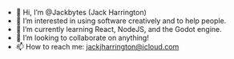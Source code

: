 - 🙏 Hi, I’m @Jackbytes (Jack Harrington)
- 👀 I’m interested in using software creatively and to help people.
- 🌱 I’m currently learning React, NodeJS, and the Godot engine. 
- 💞️ I’m looking to collaborate on anything!
- 📫 How to reach me: jackjharrington@icloud.com

<!---
Jackbytes/Jackbytes is a ✨ special ✨ repository because its `README.md` (this file) appears on your GitHub profile.
You can click the Preview link to take a look at your changes.
--->
